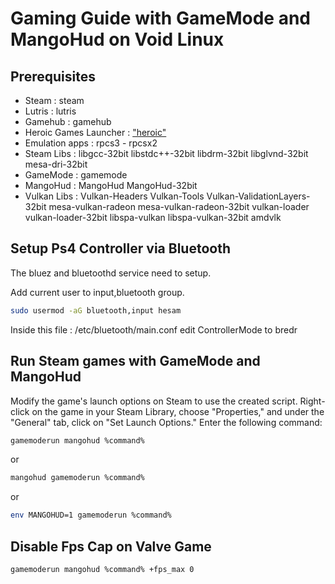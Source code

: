 # Gaming Guide with GameMode and MangoHud on Void Linux

## Prerequisites

- Steam : steam
- Lutris : lutris
- Gamehub : gamehub
- Heroic Games Launcher : ["heroic"](https://heroicgameslauncher.com/)
- Emulation apps : rpcs3 - rpcsx2
- Steam Libs : libgcc-32bit libstdc++-32bit libdrm-32bit libglvnd-32bit mesa-dri-32bit
- GameMode : gamemode
- MangoHud : MangoHud MangoHud-32bit
- Vulkan Libs : Vulkan-Headers Vulkan-Tools Vulkan-ValidationLayers-32bit mesa-vulkan-radeon mesa-vulkan-radeon-32bit vulkan-loader vulkan-loader-32bit libspa-vulkan libspa-vulkan-32bit amdvlk

## Setup Ps4 Controller via Bluetooth

The bluez and bluetoothd service need to setup.

Add current user to input,bluetooth group.

```bash
sudo usermod -aG bluetooth,input hesam
```

Inside this file : /etc/bluetooth/main.conf
edit ControllerMode to bredr

## Run Steam games with GameMode and MangoHud

Modify the game's launch options on Steam to use the created script. Right-click on the game in your Steam Library, choose "Properties," and under the "General" tab, click on "Set Launch Options." Enter the following command:

```bash
gamemoderun mangohud %command%
```
or

```bash
mangohud gamemoderun %command%
```

or

```bash
env MANGOHUD=1 gamemoderun %command%
```

## Disable Fps Cap on Valve Game

```bash
gamemoderun mangohud %command% +fps_max 0
```
